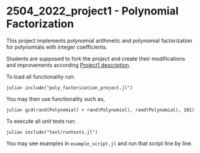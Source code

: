 # 2504_2022_project1 - Polynomial Factorization

This project implements polynomial arithmetic and polynomial factorization for polynomials with integer coefficients. 

Students are supposed to fork the project and create their modifications and improvements according [Project1 description](https://courses.smp.uq.edu.au/MATH2504/2022/assessment_html/project1.html).

To load all functionality run:

```
julia> include("poly_factorization_project.jl")
```

You may then use functionality such as,

```
julia> gcd(rand(Polynomial) + rand(Polynomial), rand(Polynomial), 101)
```

To execute all unit tests run:

```
julia> include("test/runtests.jl")
```

You may see examples in `example_script.jl` and run that script line by line.
